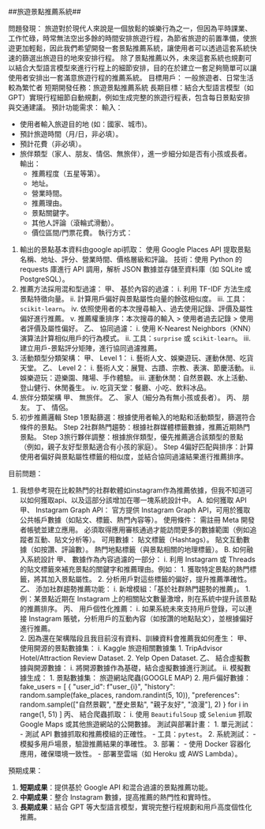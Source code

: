 ##旅遊景點推薦系統##

問題發現：
旅遊對於現代人來說是一個放鬆的娛樂行為之一，但因為平時課業、工作忙碌，時常無法空出多餘的時間安排旅遊行程，為節省旅遊的前置準備，使旅遊更加輕鬆，因此我們希望開發一套景點推薦系統，讓使用者可以透過這套系統快速的篩選出旅遊目的地來安排行程。
除了景點推薦以外，未來這套系統也規劃可以結合大型語言模型來進行行程上的細節安排，目的在於建立一套足夠簡單可以讓使用者安排出一套滿意旅遊行程的推薦系統。
目標用戶：
一般旅遊者、日常生活較為繁忙者
短期開發任務：旅遊景點推薦系統
長期目標：結合大型語言模型（如 GPT）實現行程細節自動規劃，例如生成完整的旅遊行程表，包含每日景點安排與交通建議。
預計功能需求：
輸入：
- 使用者輸入旅遊目的地 (如：國家、城市)。
- 預計旅遊時間（月/日，非必填）。
- 預計花費（非必填）。
- 旅伴類型（家人、朋友、情侶、無旅伴），進一步細分如是否有小孩或長者。
輸出：
   - 推薦程度（五星等第）。
   - 地址。
   - 營業時間。
   - 推薦理由。
   - 景點關鍵字。
   - 其他人評論（滾輪式滑動）。
   - 價位區間/門票花費。
執行方式：
1.	輸出的景點基本資料由google api抓取：
   使用 Google Places API 提取景點名稱、地址、評分、營業時間、價格層級和評論。
   技術：使用 Python 的 requests 庫進行 API 調用，解析 JSON 數據並存儲至資料庫（如 SQLite 或 PostgreSQL）。
2.	推薦方法採用混和型過濾：
   甲、	基於內容的過濾：
      i.	利用 TF-IDF 方法生成景點特徵向量。
      ii.	計算用戶偏好與景點屬性向量的餘弦相似度。
      iii.	工具：`scikit-learn`。
      iv.	依照使用者的本次搜尋輸入、過去使用記錄、評價及屬性偏好進行推薦。
      v.	推薦權重排序：本次搜尋的輸入 > 使用者過去記錄 > 使用者評價及屬性偏好。
   乙、	協同過濾：
      i.	使用 K-Nearest Neighbors（KNN）演算法計算相似用戶的行為模式。
      ii.	工具：`surprise` 或 `scikit-learn`。
      iii.	建立用戶-景點評分矩陣，進行協同過濾推薦。
3.	活動類型分類架構：
   甲、	Level 1：
      i.	藝術人文、娛樂遊玩、運動休閒、吃貨天堂。
   乙、	Level 2：
      i.	藝術人文：展覽、古蹟、宗教、表演、節慶活動。
      ii.	娛樂遊玩：遊樂園、賭場、手作體驗。
      iii.	運動休閒：自然景觀、水上活動、登山健行、休閒養生。
      iv.	吃貨天堂：餐廳、小吃、飲料冰品。
4.	旅伴分類架構
   甲、	無旅伴。
   乙、	家人（細分為有無小孩或長者）。
   丙、	朋友。
   丁、	情侶。
5.	初步推薦邏輯
Step 1景點篩選：根據使用者輸入的地點和活動類型，篩選符合條件的景點。
Step 2社群熱門趨勢：根據社群媒體標籤數據，推薦近期熱門景點。
Step 3旅行夥伴調整：根據旅伴類型，優先推薦適合該類型的景點（例如，親子友好型景點適合有小孩的家庭）。
Step 4偏好匹配與排序：計算使用者偏好與景點屬性標籤的相似度，並結合協同過濾結果進行推薦排序。
 
目前問題：
1.	我想參考現在比較熱門的社群軟體如instagram作為推薦依據，但我不知道可以如何獲取api、以及這部分該增加在哪一塊系統設計中。
A.	如何獲取 API
   甲、	Instagram Graph API：
      官方提供 Instagram Graph API，可用於獲取公共帳戶數據（如貼文、標籤、熱門內容等）。
      使用條件：
         需註冊 Meta 開發者帳號並建立應用。
         必須取得應用審核通過才能訪問更多的數據範圍（例如追蹤者互動、貼文分析等）。
      可用數據：
         貼文標籤（Hashtags）。
         貼文互動數據（如按讚、評論數）。
         熱門地點標籤（與景點相關的地理標籤）。
B.	如何融入系統設計
   甲、	數據作為內容過濾的一部分：
      i.	利用 Instagram 或 Threads 的貼文標籤來補充景點的關鍵字和推薦理由。例如：
         1.	獲取特定景點的熱門標籤，將其加入景點屬性。
         2.	分析用戶對這些標籤的偏好，提升推薦準確性。
   乙、	添加社群趨勢推薦功能：
      i.	新增模組：「基於社群熱門趨勢的推薦」。
         1.	例：某景點近期在 Instagram 上的相關貼文數量激增，則在系統中提升該景點的推薦排序。
   丙、	用戶個性化推薦：
      i.	如果系統未來支持用戶登錄，可以連接 Instagram 賬號，分析用戶的互動內容（如按讚的地點貼文），並根據偏好進行推薦。	
      2.	因為還在架構階段且我目前沒有資料、訓練資料會推薦我如何產生：
   甲、	使用開源的景點數據集：
       i.	Kaggle 旅遊相關數據集
         1.	TripAdvisor Hotel/Attraction Review Dataset.
         2.	Yelp Open Dataset.
   乙、	結合虛擬數據與開源數據：
      i.	將開源數據作為基礎，結合虛擬數據進行測試。
      ii.	模擬數據生成：
            1.	景點數據集：
                  旅遊網站爬蟲(GOOGLE MAP)
            2.	用戶偏好數據：
fake_users = [
    {
        "user_id": f"user_{i}",
        "history": random.sample(fake_places, random.randint(5, 10)),
        "preferences": random.sample(["自然景觀", "歷史景點", "親子友好", "浪漫"], 2)
    }
    for i in range(1, 51)
]
   丙、	結合爬蟲抓取：
      i.	使用 `BeautifulSoup` 或 `Selenium` 抓取 Google Maps 或其他旅遊網站的公開數據。
         測試與部署計畫：
            1. 單元測試：
               - 測試 API 數據抓取和推薦模組的正確性。
               - 工具：`pytest`。
            2. 系統測試：
               - 模擬多用戶場景，驗證推薦結果的準確性。
            3. 部署：
               - 使用 Docker 容器化應用，確保環境一致性。
               - 部署至雲端（如 Heroku 或 AWS Lambda）。

預期成果：
1. **短期成果**：提供基於 Google API 和混合過濾的景點推薦功能。
2. **中期成果**：整合 Instagram 數據，提高推薦的熱門性和實時性。
3. **長期成果**：結合 GPT 等大型語言模型，實現完整行程規劃和用戶高度個性化推薦。
